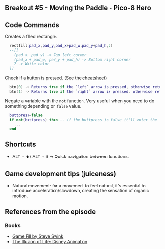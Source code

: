 ## Breakout #5 - Moving the Paddle - Pico-8 Hero

## **Code Commands**

Creates a filled rectangle.
```lua
  rectfill(pad_x,pad_y,pad_x+pad_w,pad_y+pad_h,7)
  --[[
    (pad_x, pad_y) -> Top left corner
    (pad_x + pad_w, pad_y + pad_h) -> Bottom right corner
    7 -> White color
  ]]
```

Check if a button is pressed.
(See the [cheatsheet](./cheatsheet/newer.png))
```lua
  btn(0) -> Returns true if the `left` arrow is pressed, otherwise returns false.
  btn(1) -> Returns true if the `right` arrow is pressed, otherwise returns false.
```

Negate a variable with the `not` function. Very usefull when you need to do something depending on `false` value.
```lua
  buttpress=false
  if not(buttpress) then -- if the buttpress is false it'll enter the `if` statement
    ...
  end
```

## **Shortcuts**

- ALT + ⬆️/ ALT + ⬇️ -> Quick navigation between functions.

## **Game development tips** (juiceness)

- Natural movement: for a movement to feel natural, it's essential to introduce acceleration/slowdown, creating the sensation of organic motion.
  
## References from the episode

### Books
- [Game Fill by Steve Swink](https://www.amazon.com/Game-Feel-Designers-Sensation-Kaufmann/dp/0123743281)
- [The Illusion of Life: Disney Animation](https://www.amazon.com/Illusion-Life-Disney-Animation/dp/0786860707)
